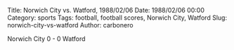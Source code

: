 Title: Norwich City vs. Watford, 1988/02/06
Date: 1988/02/06 00:00
Category: sports
Tags: football, football scores, Norwich City, Watford
Slug: norwich-city-vs-watford
Author: carbonero


Norwich City 0 - 0 Watford
